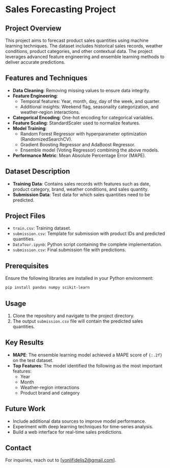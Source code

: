 # Sales Forecasting Project

## Project Overview
This project aims to forecast product sales quantities using machine learning techniques. The dataset includes historical sales records, weather conditions, product categories, and other contextual data. The project leverages advanced feature engineering and ensemble learning methods to deliver accurate predictions.

## Features and Techniques
- **Data Cleaning**: Removing missing values to ensure data integrity.
- **Feature Engineering**:
  - Temporal features: Year, month, day, day of the week, and quarter.
  - Additional insights: Weekend flag, seasonality categorization, and weather-region interactions.
- **Categorical Encoding**: One-hot encoding for categorical variables.
- **Feature Scaling**: StandardScaler used to normalize features.
- **Model Training**:
  - Random Forest Regressor with hyperparameter optimization (RandomizedSearchCV).
  - Gradient Boosting Regressor and AdaBoost Regressor.
  - Ensemble model (Voting Regressor) combining the above models.
- **Performance Metric**: Mean Absolute Percentage Error (MAPE).

## Dataset Description
- **Training Data**: Contains sales records with features such as date, product category, brand, weather conditions, and sales quantity.
- **Submission Data**: Test data for which sales quantities need to be predicted.

## Project Files
- `train.csv`: Training dataset.
- `submission.csv`: Template for submission with product IDs and predicted quantities.
- `DataTour.ipynb`: Python script containing the complete implementation.
- `submission.csv`: Final submission file with predictions.

## Prerequisites
Ensure the following libraries are installed in your Python environment:
```bash
pip install pandas numpy scikit-learn
```

## Usage
1. Clone the repository and navigate to the project directory.
2. The output `submission.csv` file will contain the predicted sales quantities.

## Key Results
- **MAPE**: The ensemble learning model achieved a MAPE score of `{:.2f}` on the test dataset.
- **Top Features**:
  The model identified the following as the most important features:
  - Year
  - Month
  - Weather-region interactions
  - Product brand and category

## Future Work
- Include additional data sources to improve model performance.
- Experiment with deep learning techniques for time-series analysis.
- Build a web interface for real-time sales predictions.

## Contact
For inquiries, reach out to [yonlifidelis2@gmail.com].

